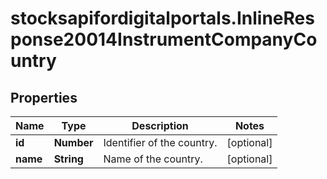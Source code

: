 # stocksapifordigitalportals.InlineResponse20014InstrumentCompanyCountry

## Properties

Name | Type | Description | Notes
------------ | ------------- | ------------- | -------------
**id** | **Number** | Identifier of the country. | [optional] 
**name** | **String** | Name of the country. | [optional] 


